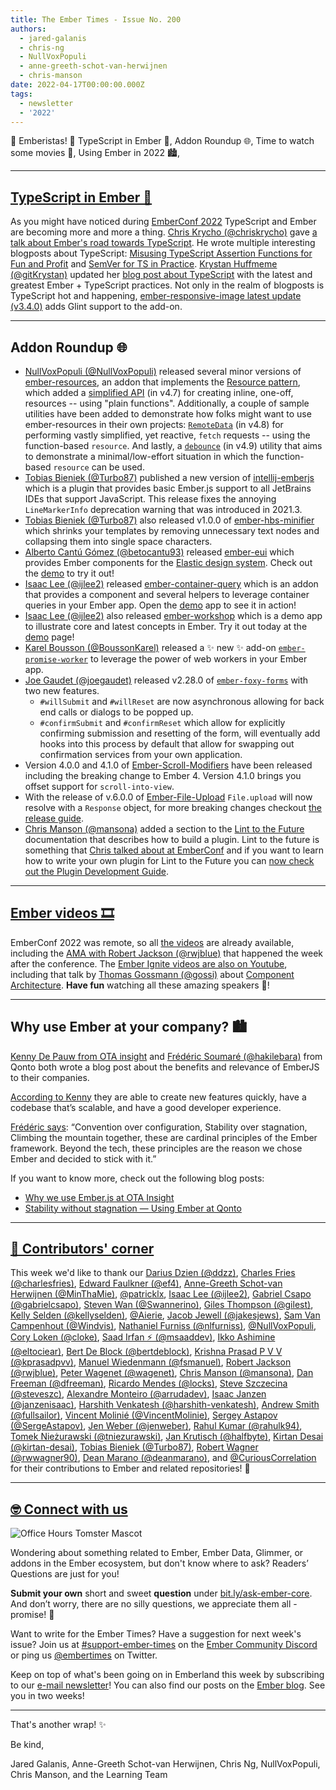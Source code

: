```yaml
---
title: The Ember Times - Issue No. 200
authors:
  - jared-galanis
  - chris-ng
  - NullVoxPopuli
  - anne-greeth-schot-van-herwijnen
  - chris-manson
date: 2022-04-17T00:00:00.000Z
tags:
  - newsletter
  - '2022'
---
```


👋 Emberistas! 🐹
TypeScript in Ember 🤝,
Addon Roundup 🌐,
Time to watch some movies 🍿,
Using Ember in 2022 🏙,
<SOME-INTRO-HERE-TO-KEEP-THEM-SUBSCRIBERS-READING>

---

## [TypeScript in Ember 🤝](https://2022.emberconf.com/talks/the-road-to-typescript)

As you might have noticed during [EmberConf 2022](https://2022.emberconf.com/talks) TypeScript and Ember are becoming more and more a thing. [Chris Krycho (@chriskrycho)](https://github.com/chriskrycho) gave [a talk about Ember's road towards TypeScript](https://2022.emberconf.com/talks/the-road-to-typescript). He wrote multiple interesting blogposts about TypeScript: [Misusing TypeScript Assertion Functions for Fun and Profit](https://v5.chriskrycho.com/journal/misusing-typescript-assertion-functions-for-fun-and-profit/) and [SemVer for TS in Practice](https://v5.chriskrycho.com/journal/semver-for-ts-in-practice/). [Krystan Huffmeme (@gitKrystan)](https://github.com/gitKrystan) updated her [blog post about TypeScript](https://blog.skylight.io/ts-extends-confidence-2-2022/) with the latest and greatest Ember + TypeScript practices. Not only in the realm of blogposts is TypeScript hot and happening, [ember-responsive-image latest update (v3.4.0)](https://github.com/kaliber5/ember-responsive-image/releases/tag/v3.4.0) adds Glint support to the add-on.

---

## Addon Roundup 🌐

- [NullVoxPopuli (@NullVoxPopuli)](https://github.com/NullVoxPopuli) released several minor versions of  [ember-resources](https://github.com/NullVoxPopuli/ember-resources), an addon that implements the [Resource pattern](https://www.pzuraq.com/blog/introducing-use), which added a [simplified API](https://ember-resources.pages.dev/modules/util_function_resource) (in v4.7) for creating inline, one-off, resources -- using "plain functions". Additionally, a couple of sample utilities have been added  to demonstrate how folks might want to use ember-resources in their own projects: [`RemoteData`](https://ember-resources.pages.dev/modules/util_remote_data) (in v4.8) for performing vastly simplified, yet reactive, `fetch` requests -- using the function-based `resource`. And lastly, a [`debounce`](https://ember-resources.pages.dev/modules/util_debounce) (in v4.9) utility that aims to demonstrate a minimal/low-effort situation in which the function-based `resource` can be used.
- [Tobias Bieniek (@Turbo87)](https://github.com/Turbo87) published a new version of [intellij-emberjs](https://github.com/Turbo87/intellij-emberjs) which is a plugin that provides basic Ember.js support to all JetBrains IDEs that support JavaScript. This release fixes the annoying `LineMarkerInfo` deprecation warning that was introduced in 2021.3.
- [Tobias Bieniek (@Turbo87)](https://github.com/Turbo87) also released v1.0.0 of [ember-hbs-minifier](https://github.com/simplabs/ember-hbs-minifier) which shrinks your templates by removing unnecessary text nodes and collapsing them into single space characters.
- [Alberto Cantú Gómez (@betocantu93)](https://github.com/betocantu93) released [ember-eui](https://github.com/prysmex/ember-eui) which provides Ember components for the [Elastic design system](https://github.com/elastic/eui). Check out the [demo](https://ember-eui.netlify.app/docs/introduction) to try it out!
- [Isaac Lee (@ijlee2)](https://github.com/ijlee2) released [ember-container-query](https://github.com/ijlee2/ember-container-query) which is an addon that provides a component and several helpers to leverage container queries in your Ember app. Open the [demo](https://ember-container-query.netlify.app/) app to see it in action!
- [Isaac Lee (@ijlee2)](https://github.com/ijlee2) also released [ember-workshop](https://github.com/ijlee2/ember-workshop) which is a demo app to illustrate core and latest concepts in Ember. Try it out today at the [demo](https://ember-workshop.netlify.app/) page!
- [Karel Bousson (@BoussonKarel)](https://github.com/BoussonKarel) released a ✨ new ✨ add-on [`ember-promise-worker`](https://github.com/BoussonKarel/ember-promise-worker) to leverage the power of web workers in your Ember app.
- [Joe Gaudet (@joegaudet)](https://github.com/joegaudet) released v2.28.0 of [`ember-foxy-forms`](https://github.com/Foodee/ember-foxy-forms/releases/tag/v2.28.0) with two new features.
    - `#willSubmit` and `#willReset` are now asynchronous allowing for back end calls or dialogs to be popped up.
    - `#confirmSubmit` and `#confirmReset` which allow for explicitly confirming submission and resetting of the form, will eventually add hooks into this process by default that allow for swapping out confirmation services from your own application.
- Version 4.0.0 and 4.1.0 of [Ember-Scroll-Modifiers](https://ember-scroll-modifiers.jhawk.co) have been released including the breaking change to Ember 4. Version 4.1.0 brings you offset support for `scroll-into-view`.
- With the release of v.6.0.0 of [Ember-File-Upload](https://github.com/adopted-ember-addons/ember-file-upload)  `File.upload` will now resolve with a `Response` object, for more breaking changes checkout [the release guide](https://github.com/adopted-ember-addons/ember-file-upload/releases/tag/v6.0.0).
- [Chris Manson (@mansona)](https://github.com/mansona) added a section to the [Lint to the Future](https://github.com/mansona/lint-to-the-future) documentation that describes how to build a plugin. Lint to the future is something that [Chris talked about at EmberConf](https://www.youtube.com/watch?v=Nl8gHDdkI0Y) and if you want to learn how to write your own plugin for Lint to the Future you can [now check out the Plugin Development Guide](https://github.com/mansona/lint-to-the-future/blob/main/docs/plugin-development.md).

---

## [Ember videos 🎞️](https://2022.emberconf.com/talks)

EmberConf 2022 was remote, so all [the videos](https://2022.emberconf.com/talks) are already available, including the [AMA with Robert Jackson (@rwjblue)](https://www.youtube.com/watch?v=huGc98lrLRk) that happened the week after the conference. The [Ember Ignite videos are also on Youtube](https://www.youtube.com/channel/UCyloIQk1MS_kWEZOvUz8deg), including that talk by [Thomas Gossmann (@gossi)](https://github.com/gossi) about [Component Architecture](https://gos.si/blog/frontend-component-architecture/). **Have fun** watching all these amazing speakers 🍿!

---

## Why use Ember at your company? 🏙

[Kenny De Pauw from OTA insight](https://dev.to/otainsight) and [Frédéric Soumaré (@hakilebara)](https://github.com/hakilebara) from Qonto both wrote a blog post about the benefits and relevance of EmberJS to their companies.

[According to Kenny](https://dev.to/otainsight/why-we-use-emberjs-at-ota-insight-4oai) they are able to create new features quickly, have a codebase that’s scalable, and have a good developer experience.

[Frédéric says](https://medium.com/qonto-way/stability-without-stagnation-using-ember-at-qonto-b221b52b917b): “Convention over configuration, Stability over stagnation, Climbing the mountain together, these are cardinal principles of the Ember framework. Beyond the tech, these principles are the reason we chose Ember and decided to stick with it.”

If you want to know more, check out the following blog posts:

- [Why we use Ember.js at OTA Insight](https://dev.to/otainsight/why-we-use-emberjs-at-ota-insight-4oai)
- [Stability without stagnation — Using Ember at Qonto](https://medium.com/qonto-way/stability-without-stagnation-using-ember-at-qonto-b221b52b917b)

---

## [👏 Contributors' corner](https://guides.emberjs.com/release/contributing/repositories/)

<p>This week we'd like to thank our <a href="https://github.com/ddzz" rel="noopener noreferrer" target="_blank">Darius Dzien (@ddzz)</a>, <a href="https://github.com/charlesfries" rel="noopener noreferrer" target="_blank">Charles Fries (@charlesfries)</a>, <a href="https://github.com/ef4" rel="noopener noreferrer" target="_blank">Edward Faulkner (@ef4)</a>, <a href="https://github.com/MinThaMie" rel="noopener noreferrer" target="_blank">Anne-Greeth Schot-van Herwijnen (@MinThaMie)</a>, <a href="https://github.com/patricklx" rel="noopener noreferrer" target="_blank">@patricklx</a>, <a href="https://github.com/ijlee2" rel="noopener noreferrer" target="_blank">Isaac Lee (@ijlee2)</a>, <a href="https://github.com/gabrielcsapo" rel="noopener noreferrer" target="_blank">Gabriel Csapo (@gabrielcsapo)</a>, <a href="https://github.com/Swannerino" rel="noopener noreferrer" target="_blank">Steven Wan (@Swannerino)</a>, <a href="https://github.com/gilest" rel="noopener noreferrer" target="_blank">Giles Thompson (@gilest)</a>, <a href="https://github.com/kellyselden" rel="noopener noreferrer" target="_blank">Kelly Selden (@kellyselden)</a>, <a href="https://github.com/Aierie" rel="noopener noreferrer" target="_blank">@Aierie</a>, <a href="https://github.com/jakesjews" rel="noopener noreferrer" target="_blank">Jacob Jewell (@jakesjews)</a>, <a href="https://github.com/Windvis" rel="noopener noreferrer" target="_blank">Sam Van Campenhout (@Windvis)</a>, <a href="https://github.com/nlfurniss" rel="noopener noreferrer" target="_blank">Nathaniel Furniss (@nlfurniss)</a>, <a href="https://github.com/NullVoxPopuli" rel="noopener noreferrer" target="_blank">@NullVoxPopuli</a>, <a href="https://github.com/cloke" rel="noopener noreferrer" target="_blank">Cory Loken (@cloke)</a>, <a href="https://github.com/msaaddev" rel="noopener noreferrer" target="_blank">Saad Irfan ⚡️ (@msaaddev)</a>, <a href="https://github.com/eltociear" rel="noopener noreferrer" target="_blank">Ikko Ashimine (@eltociear)</a>, <a href="https://github.com/bertdeblock" rel="noopener noreferrer" target="_blank">Bert De Block (@bertdeblock)</a>, <a href="https://github.com/kprasadpvv" rel="noopener noreferrer" target="_blank">Krishna Prasad P V V (@kprasadpvv)</a>, <a href="https://github.com/fsmanuel" rel="noopener noreferrer" target="_blank">Manuel Wiedenmann (@fsmanuel)</a>, <a href="https://github.com/rwjblue" rel="noopener noreferrer" target="_blank">Robert Jackson (@rwjblue)</a>, <a href="https://github.com/wagenet" rel="noopener noreferrer" target="_blank">Peter Wagenet (@wagenet)</a>, <a href="https://github.com/mansona" rel="noopener noreferrer" target="_blank">Chris Manson (@mansona)</a>, <a href="https://github.com/dfreeman" rel="noopener noreferrer" target="_blank">Dan Freeman (@dfreeman)</a>, <a href="https://github.com/locks" rel="noopener noreferrer" target="_blank">Ricardo Mendes (@locks)</a>, <a href="https://github.com/steveszc" rel="noopener noreferrer" target="_blank">Steve Szczecina (@steveszc)</a>, <a href="https://github.com/arrudadev" rel="noopener noreferrer" target="_blank">Alexandre Monteiro (@arrudadev)</a>, <a href="https://github.com/janzenisaac" rel="noopener noreferrer" target="_blank">Isaac Janzen (@janzenisaac)</a>, <a href="https://github.com/harshith-venkatesh" rel="noopener noreferrer" target="_blank">Harshith Venkatesh (@harshith-venkatesh)</a>, <a href="https://github.com/fullsailor" rel="noopener noreferrer" target="_blank">Andrew Smith (@fullsailor)</a>, <a href="https://github.com/VincentMolinie" rel="noopener noreferrer" target="_blank">Vincent Molinié (@VincentMolinie)</a>, <a href="https://github.com/SergeAstapov" rel="noopener noreferrer" target="_blank">Sergey Astapov (@SergeAstapov)</a>, <a href="https://github.com/jenweber" rel="noopener noreferrer" target="_blank">Jen Weber (@jenweber)</a>, <a href="https://github.com/rahulk94" rel="noopener noreferrer" target="_blank">Rahul Kumar (@rahulk94)</a>, <a href="https://github.com/tniezurawski" rel="noopener noreferrer" target="_blank">Tomek Nieżurawski (@tniezurawski)</a>, <a href="https://github.com/halfbyte" rel="noopener noreferrer" target="_blank">Jan Krutisch (@halfbyte)</a>, <a href="https://github.com/kirtan-desai" rel="noopener noreferrer" target="_blank">Kirtan Desai (@kirtan-desai)</a>, <a href="https://github.com/Turbo87" rel="noopener noreferrer" target="_blank">Tobias Bieniek (@Turbo87)</a>, <a href="https://github.com/rwwagner90" rel="noopener noreferrer" target="_blank">Robert Wagner (@rwwagner90)</a>, <a href="https://github.com/deanmarano" rel="noopener noreferrer" target="_blank">Dean Marano (@deanmarano)</a>, and <a href="https://github.com/CuriousCorrelation" rel="noopener noreferrer" target="_blank">@CuriousCorrelation</a> for their contributions to Ember and related repositories! 💖</p>

---

## [🤓 Connect with us](https://docs.google.com/forms/d/e/1FAIpQLScqu7Lw_9cIkRtAiXKitgkAo4xX_pV1pdCfMJgIr6Py1V-9Og/viewform)

<div class="blog-row">
  <img class="float-right small transparent padded" alt="Office Hours Tomster Mascot" title="Readers' Questions" src="/images/tomsters/officehours.png" />

  <p>Wondering about something related to Ember, Ember Data, Glimmer, or addons in the Ember ecosystem, but don't know where to ask? Readers’ Questions are just for you!</p>

  <p><strong>Submit your own</strong> short and sweet <strong>question</strong> under <a href="https://bit.ly/ask-ember-core" target="rq">bit.ly/ask-ember-core</a>. And don’t worry, there are no silly questions, we appreciate them all - promise! 🤞</p>

  <p>Want to write for the Ember Times? Have a suggestion for next week's issue? Join us at <a href="https://discordapp.com/channels/480462759797063690/485450546887786506">#support-ember-times</a> on the <a href="https://discord.gg/emberjs">Ember Community Discord</a> or ping us <a href="https://twitter.com/embertimes">@embertimes</a> on Twitter.</p>

  <p>Keep on top of what's been going on in Emberland this week by subscribing to our <a href="https://embertimes.substack.com/">e-mail newsletter</a>! You can also find our posts on the <a href="https://blog.emberjs.com/tag/newsletter">Ember blog</a>. See you in two weeks!</p>
</div>

---

That's another wrap! ✨

Be kind,


Jared Galanis, Anne-Greeth Schot-van Herwijnen, Chris Ng, NullVoxPopuli, Chris Manson, and the Learning Team
